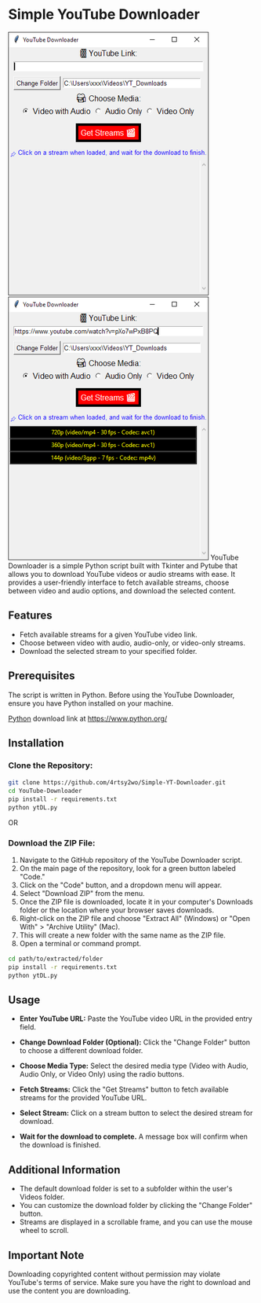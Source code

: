 # Simple YouTube Downloader

![Image 1](img/beforeFetch.png)
![Image 2](img/videoFetch.png)
YouTube Downloader is a simple Python script built with Tkinter and Pytube that allows you to download YouTube videos or audio streams with ease. It provides a user-friendly interface to fetch available streams, choose between video and audio options, and download the selected content.

## Features

- Fetch available streams for a given YouTube video link.
- Choose between video with audio, audio-only, or video-only streams.
- Download the selected stream to your specified folder.

## Prerequisites

The script is written in Python. Before using the YouTube Downloader, ensure you have Python installed on your machine.

[Python](https://www.python.org/) download link at https://www.python.org/

## Installation

### Clone the Repository:

```bash
git clone https://github.com/4rtsy2wo/Simple-YT-Downloader.git
cd YouTube-Downloader
pip install -r requirements.txt
python ytDL.py
```

OR

### Download the ZIP File:

1. Navigate to the GitHub repository of the YouTube Downloader script.
2. On the main page of the repository, look for a green button labeled "Code."
3. Click on the "Code" button, and a dropdown menu will appear.
4. Select "Download ZIP" from the menu.
5. Once the ZIP file is downloaded, locate it in your computer's Downloads folder or the location where your browser saves downloads.
6. Right-click on the ZIP file and choose "Extract All" (Windows) or "Open With" > "Archive Utility" (Mac).
7. This will create a new folder with the same name as the ZIP file.
8. Open a terminal or command prompt.

```bash
cd path/to/extracted/folder
pip install -r requirements.txt
python ytDL.py
```

## Usage

- **Enter YouTube URL:**
  Paste the YouTube video URL in the provided entry field.

- **Change Download Folder (Optional):**
  Click the "Change Folder" button to choose a different download folder.

- **Choose Media Type:**
  Select the desired media type (Video with Audio, Audio Only, or Video Only) using the radio buttons.

- **Fetch Streams:**
  Click the "Get Streams" button to fetch available streams for the provided YouTube URL.

- **Select Stream:**
  Click on a stream button to select the desired stream for download.

- **Wait for the download to complete.**
  A message box will confirm when the download is finished.

## Additional Information

- The default download folder is set to a subfolder within the user's Videos folder.
- You can customize the download folder by clicking the "Change Folder" button.
- Streams are displayed in a scrollable frame, and you can use the mouse wheel to scroll.

## Important Note

Downloading copyrighted content without permission may violate YouTube's terms of service. Make sure you have the right to download and use the content you are downloading.
